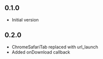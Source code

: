 ## 0.1.0

* Initial version

## 0.2.0

* ChromeSafariTab replaced with url_launch
* Added onDownload callback
